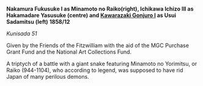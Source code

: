 **Nakamura Fukusuke I as Minamoto no Raiko(right), Ichikawa Ichizo III as Hakamadare Yasusuke (centre) and [Kawarazaki Gonjuro I](/exhibition/group-18) as Usui Sadamitsu (left)** **1858/12**

_Kunisada 51_

Given by the Friends of the Fitzwilliam with the aid of the MGC Purchase Grant Fund and the National Art Collections Fund.

A triptych of a battle with a giant snake featuring Minamoto no Yorimitsu, or Raiko (944-1104), who according to legend, was supposed to have rid Japan of many perilous demons.
